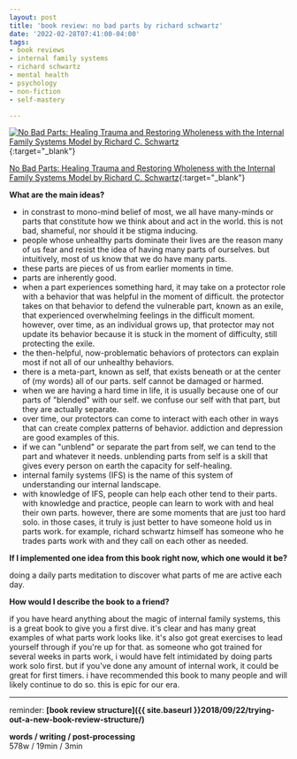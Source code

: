 ```yaml
---
layout: post
title: 'book review: no bad parts by richard schwartz'
date: '2022-02-28T07:41:00-04:00'
tags:
- book reviews
- internal family systems
- richard schwartz
- mental health
- psychology
- non-fiction
- self-mastery

--- 
```



[![No Bad Parts: Healing Trauma and Restoring Wholeness with the Internal Family Systems Model by Richard C. Schwartz](https://i.gr-assets.com/images/S/compressed.photo.goodreads.com/books/1620695382l/55384168.jpg)](https://www.goodreads.com/book/show/55384168-no-bad-parts){:target="_blank"}

[No Bad Parts: Healing Trauma and Restoring Wholeness with the Internal Family Systems Model by Richard C. Schwartz](https://www.goodreads.com/book/show/55384168-no-bad-parts){:target="_blank"}

<b>What are the main ideas?</b> 

* in constrast to mono-mind belief of most, we all have many-minds or parts that constitute how we think about and act in the world. this is not bad, shameful, nor should it be stigma inducing. 
* people whose unhealthy parts dominate their lives are the reason many of us fear and resist the idea of having many parts of ourselves. but intuitively, most of us know that we do have many parts.
* these parts are pieces of us from earlier moments in time. 
* parts are inherently good.
* when a part experiences something hard, it may take on a protector role with a behavior that was helpful in the moment of difficult. the protector takes on that behavior to defend the vulnerable part, known as an exile, that experienced overwhelming feelings in the difficult moment. however, over time, as an individual grows up, that protector may not update its behavior because it is stuck in the moment of difficulty, still protecting the exile. 
* the then-helpful, now-problematic behaviors of protectors can explain most if not all of our unhealthy behaviors. 
* there is a meta-part, known as self, that exists beneath or at the center of (my words) all of our parts. self cannot be damaged or harmed. 
* when we are having a hard time in life, it is usually because one of our parts of "blended" with our self. we confuse our self with that part, but they are actually separate. 
* over time, our protectors can come to interact with each other in ways that can create complex patterns of behavior. addiction and depression are good examples of this. 
* if we can "unblend" or separate the part from self, we can tend to the part and whatever it needs. unblending parts from self is a skill that gives every person on earth the capacity for self-healing. 
* internal family systems (IFS) is the name of this system of understanding our internal landscape. 
* with knowledge of IFS, people can help each other tend to their parts. with knowledge and practice, people can learn to work with and heal their own parts. however, there are some moments that are just too hard solo. in those cases, it truly is just better to have someone hold us in parts work. for example, richard schwartz himself has someone who he trades parts work with and they call on each other as needed. 




<b>If I implemented one idea from this book right now, which one would it be?</b>

doing a daily parts meditation to discover what parts of me are active each day. 


<b>How would I describe the book to a friend?</b>

if you have heard anything about the magic of internal family systems, this is a great book to give you a first dive. it's clear and has many great examples of what parts work looks like. it's also got great exercises to lead yourself through if you're up for that. as someone who got trained for several weeks in parts work, i would have felt intimidated by doing parts work solo first. but if you've done any amount of internal work, it could be great for first timers. i have recommended this book to many people and will likely continue to do so. this is epic for our era.



---

reminder: **[book review structure]({{ site.baseurl }}2018/09/22/trying-out-a-new-book-review-structure/)**


<!-- &#042; = asterisk -->
<!-- &#039; = single quote '-->

**words / writing / post-processing**  
578w / 19min / 3min